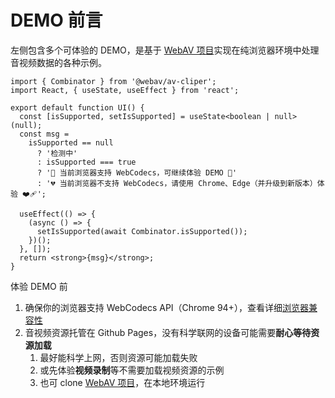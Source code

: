 # DEMO 前言

左侧包含多个可体验的 DEMO，是基于 [WebAV 项目][2]实现在纯浏览器环境中处理音视频数据的各种示例。

```tsx
import { Combinator } from '@webav/av-cliper';
import React, { useState, useEffect } from 'react';

export default function UI() {
  const [isSupported, setIsSupported] = useState<boolean | null>(null);
  const msg =
    isSupported == null
      ? '检测中'
      : isSupported === true
      ? '🎉 当前浏览器支持 WebCodecs，可继续体验 DEMO 🎉'
      : '💔 当前浏览器不支持 WebCodecs，请使用 Chrome、Edge（并升级到新版本）体验 ❤️‍🩹';

  useEffect(() => {
    (async () => {
      setIsSupported(await Combinator.isSupported());
    })();
  }, []);
  return <strong>{msg}</strong>;
}
```

体验 DEMO 前

1. 确保你的浏览器支持 WebCodecs API（Chrome 94+），查看详细[浏览器兼容性][1]
2. 音视频资源托管在 Github Pages，没有科学联网的设备可能需要**耐心等待资源加载**
   1. 最好能科学上网，否则资源可能加载失败
   2. 或先体验**视频录制**等不需要加载视频资源的示例
   3. 也可 clone [WebAV 项目][2]，在本地环境运行

[1]: https://caniuse.com/?search=WebCodecs
[2]: https://github.com/hughfenghen/WebAV
